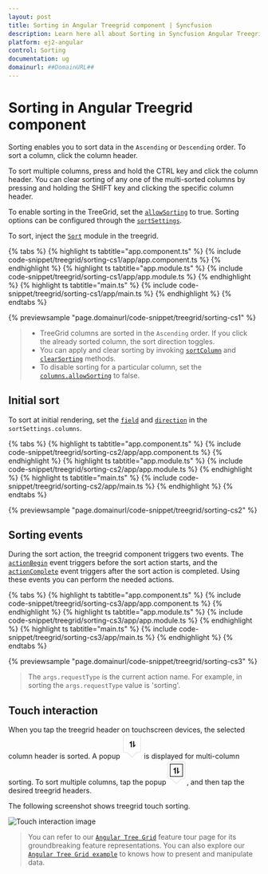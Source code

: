 ```yaml
---
layout: post
title: Sorting in Angular Treegrid component | Syncfusion
description: Learn here all about Sorting in Syncfusion Angular Treegrid component of Syncfusion Essential JS 2 and more.
platform: ej2-angular
control: Sorting 
documentation: ug
domainurl: ##DomainURL##
---
```


# Sorting in Angular Treegrid component

Sorting enables you to sort data in the `Ascending` or `Descending` order.
To sort a column, click the column header.

To sort multiple columns, press and hold the CTRL key and click the column header.  You can clear sorting of any one of the multi-sorted columns by pressing and holding the SHIFT key and clicking the specific column header.

To enable sorting in the TreeGrid, set the [`allowSorting`](https://ej2.syncfusion.com/angular/documentation/api/treegrid/#allowsorting) to true. Sorting options can be configured through the [`sortSettings`](https://ej2.syncfusion.com/angular/documentation/api/treegrid/#sortsettings).

To sort, inject the [`Sort`](https://ej2.syncfusion.com/angular/documentation/api/treegrid/#sortmodule) module in the treegrid.

{% tabs %}
{% highlight ts tabtitle="app.component.ts" %}
{% include code-snippet/treegrid/sorting-cs1/app/app.component.ts %}
{% endhighlight %}
{% highlight ts tabtitle="app.module.ts" %}
{% include code-snippet/treegrid/sorting-cs1/app/app.module.ts %}
{% endhighlight %}
{% highlight ts tabtitle="main.ts" %}
{% include code-snippet/treegrid/sorting-cs1/app/main.ts %}
{% endhighlight %}
{% endtabs %}
  
{% previewsample "page.domainurl/code-snippet/treegrid/sorting-cs1" %}

> * TreeGrid columns are sorted in the `Ascending` order. If you click the already sorted column, the sort direction toggles.
> * You can apply and clear sorting by invoking [`sortColumn`](https://ej2.syncfusion.com/angular/documentation/api/treegrid/#sortcolumn) and
[`clearSorting`](https://ej2.syncfusion.com/angular/documentation/api/treegrid/#clearsorting) methods.
> * To disable sorting for a particular column, set the [`columns.allowSorting`](https://ej2.syncfusion.com/angular/documentation/api/treegrid/column/#allowSorting) to false.

## Initial sort

To sort at initial rendering, set the [`field`](https://ej2.syncfusion.com/angular/documentation/api/treegrid/sortDescriptorModel/#field) and
[`direction`](https://ej2.syncfusion.com/angular/documentation/api/treegrid/sortDescriptorModel/#direction) in the `sortSettings.columns`.

{% tabs %}
{% highlight ts tabtitle="app.component.ts" %}
{% include code-snippet/treegrid/sorting-cs2/app/app.component.ts %}
{% endhighlight %}
{% highlight ts tabtitle="app.module.ts" %}
{% include code-snippet/treegrid/sorting-cs2/app/app.module.ts %}
{% endhighlight %}
{% highlight ts tabtitle="main.ts" %}
{% include code-snippet/treegrid/sorting-cs2/app/main.ts %}
{% endhighlight %}
{% endtabs %}
  
{% previewsample "page.domainurl/code-snippet/treegrid/sorting-cs2" %}

## Sorting events

During the sort action, the treegrid component triggers two events. The [`actionBegin`](https://ej2.syncfusion.com/angular/documentation/api/treegrid/#actionbegin) event triggers before the sort action starts, and the [`actionComplete`](https://ej2.syncfusion.com/angular/documentation/api/treegrid/#actioncomplete) event triggers after the sort action is completed. Using these events you can perform the needed actions.

{% tabs %}
{% highlight ts tabtitle="app.component.ts" %}
{% include code-snippet/treegrid/sorting-cs3/app/app.component.ts %}
{% endhighlight %}
{% highlight ts tabtitle="app.module.ts" %}
{% include code-snippet/treegrid/sorting-cs3/app/app.module.ts %}
{% endhighlight %}
{% highlight ts tabtitle="main.ts" %}
{% include code-snippet/treegrid/sorting-cs3/app/main.ts %}
{% endhighlight %}
{% endtabs %}
  
{% previewsample "page.domainurl/code-snippet/treegrid/sorting-cs3" %}

> The `args.requestType` is the current action name. For example, in sorting the `args.requestType` value is 'sorting'.

<!--  Custom sort comparer

You can customize the default sort action for a column by defining the [`column.sortComparer`](https://ej2.syncfusion.com/angular/documentation/api/treegrid/column/#sortcomparer) property. The sort comparer function has the same functionality like [`Array.sort`](https://developer.mozilla.org/en-US/docs/Web/JavaScript/Reference/Global_Objects/Array/sort) sort comparer.

In the following example, custom sort comparer function was defined in the `Category` column.

{% tabs %}
{% highlight ts tabtitle="app.component.ts" %}
{% include code-snippet/treegrid/sorting-cs4/app/app.component.ts %}
{% endhighlight %}
{% highlight ts tabtitle="app.module.ts" %}
{% include code-snippet/treegrid/sorting-cs4/app/app.module.ts %}
{% endhighlight %}
{% highlight ts tabtitle="main.ts" %}
{% include code-snippet/treegrid/sorting-cs4/app/main.ts %}
{% endhighlight %}
{% endtabs %}
  
{% previewsample "page.domainurl/code-snippet/treegrid/sorting-cs4" %}

> The sort comparer function will work only for the local data. -->

## Touch interaction

When you tap the treegrid header on touchscreen devices, the selected column header is sorted. A popup ![Multi column sorting](images/sorting.jpg) is displayed for multi-column sorting. To sort multiple columns, tap the popup![Multi sorting](images/msorting.jpg), and then tap the desired treegrid headers.

The following screenshot shows treegrid touch sorting.

<!-- markdownlint-disable MD033 -->
<img src="../images/touch-sorting.jpg" alt="Touch interaction image" style="width:320px;height: 620px">
<!-- markdownlint-enable MD033 -->

> You can refer to our [`Angular Tree Grid`](https://www.syncfusion.com/angular-ui-components/angular-tree-grid) feature tour page for its groundbreaking feature representations. You can also explore our [`Angular Tree Grid example`](https://ej2.syncfusion.com/angular/demos/#/material/treegrid/treegrid-overview) to knows how to present and manipulate data.